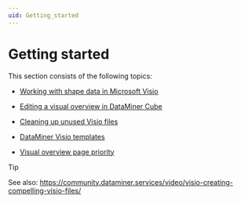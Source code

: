 ```yaml
---
uid: Getting_started
---
```


# Getting started

This section consists of the following topics:

- [Working with shape data in Microsoft Visio](Working_with_shape_data_in_Microsoft_Visio.md)

- [Editing a visual overview in DataMiner Cube](Editing_a_visual_overview_in_DataMiner_Cube.md)

- [Cleaning up unused Visio files](Cleaning_up_unused_Visio_files.md)

- [DataMiner Visio templates](DataMiner_Visio_templates.md)

- [Visual overview page priority](Visual_overview_page_priority.md)

> [!TIP]
> See also:
> <https://community.dataminer.services/video/visio-creating-compelling-visio-files/>
